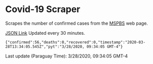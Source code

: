 # Covid-19 Scraper

Scrapes the number of confirmed cases from the [MSPBS](https://www.mspbs.gov.py/covid-19.php) web page.

[JSON Link](https://jmayalag.github.io/covid19-scrape/cases.json)
Updated every 30 minutes.
```
{"confirmed":56,"deaths":0,"recovered":0,"timestamp":"2020-03-28T13:34:05.545Z","pyt":"3/28/2020, 09:34:05 GMT-4"}
```
Last update (Paraguay Time): 3/28/2020, 09:34:05 GMT-4